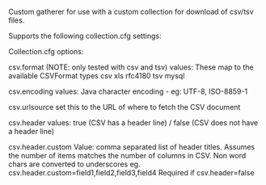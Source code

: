 Custom gatherer for use with a custom collection for download of csv/tsv files.

Supports the following collection.cfg settings:

Collection.cfg options:

csv.format (NOTE: only tested with csv and tsv)
values: These map to the available CSVFormat types
csv 
xls
rfc4180
tsv
mysql

csv.encoding
values: 
Java character encoding - eg: UTF-8, ISO-8859-1  

csv.urlsource
set this to the URL of where to fetch the CSV document

csv.header
values: true (CSV has a header line) / false (CSV does not have a header line)

csv.header.custom
Value: comma separated list of header titles.  Assumes the number of items matches the number of columns in CSV.  Non word chars are converted to underscores
eg. csv.header.custom=field1,field2,field3,field4
Required if csv.header=false